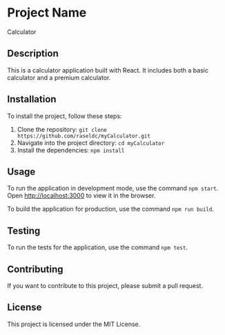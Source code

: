 # Project Name
Calculator
## Description

This is a calculator application built with React. It includes both a basic calculator and a premium calculator.

## Installation

To install the project, follow these steps:

1. Clone the repository: `git clone https://github.com/raseldc/myCalculator.git`
2. Navigate into the project directory: `cd myCalculator`
3. Install the dependencies: `npm install`

## Usage

To run the application in development mode, use the command `npm start`. Open [http://localhost:3000](http://localhost:3000) to view it in the browser.

To build the application for production, use the command `npm run build`.

## Testing

To run the tests for the application, use the command `npm test`.

## Contributing

If you want to contribute to this project, please submit a pull request.

## License

This project is licensed under the MIT License.